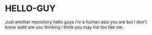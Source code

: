 # HELLO-GUY
Just another repository
hello guys i'm a human aslo you are but i don't know waht are you thinking i think you may me too like me.
